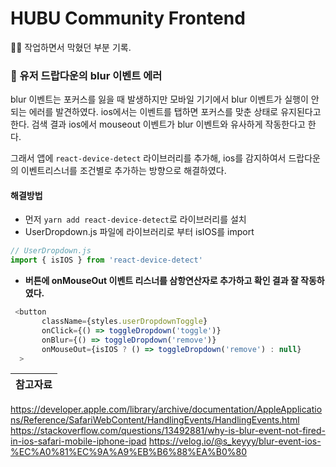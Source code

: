 # HUBU Community Frontend

✍🏻 작업하면서 막혔던 부분 기록.

### 🧨 유저 드랍다운의 blur 이벤트 에러

blur 이벤트는 포커스를 잃을 때 발생하지만 모바일 기기에서 blur 이벤트가 실행이 안되는 에러를 발견하였다.
ios에서는 이벤트를 탭하면 포커스를 맞춘 상태로 유지된다고 한다. 검색 결과 ios에서 mouseout 이벤트가 blur 이벤트와 유사하게 작동한다고 한다.

그래서 앱에 `react-device-detect` 라이브러리를 추가해, ios를 감지하여서 드랍다운의 이벤트리스너를 조건별로 추가하는 방향으로 해결하였다.

#### 해결방법

+ 먼저 `yarn add react-device-detect`로 라이브러리를 설치
+ UserDropdown.js 파일에 라이브러리로 부터 isIOS를 import

```javascript
// UserDropdown.js
import { isIOS } from 'react-device-detect'
```
+ **버튼에 onMouseOut 이벤트 리스너를 삼항연산자로 추가하고 확인 결과 잘 작동하였다.**

```javascript
 <button
       className={styles.userDropdownToggle}
       onClick={() => toggleDropdown('toggle')}
       onBlur={() => toggleDropdown('remove')}
       onMouseOut={isIOS ? () => toggleDropdown('remove') : null}
  >
```
| 참고자료 |
|:----------|
<https://developer.apple.com/library/archive/documentation/AppleApplications/Reference/SafariWebContent/HandlingEvents/HandlingEvents.html>
<https://stackoverflow.com/questions/13492881/why-is-blur-event-not-fired-in-ios-safari-mobile-iphone-ipad>
<https://velog.io/@s_keyyy/blur-event-ios-%EC%A0%81%EC%9A%A9%EB%B6%88%EA%B0%80>
